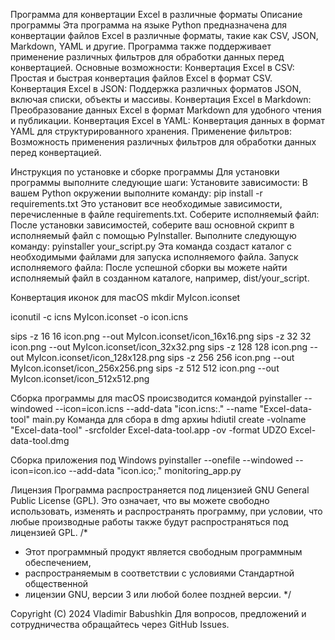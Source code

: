 Программа для конвертации Excel в различные форматы
Описание программы
Эта программа на языке Python предназначена для конвертации файлов Excel в различные форматы, такие как CSV, JSON, Markdown, YAML и другие. Программа также поддерживает применение различных фильтров для обработки данных перед конвертацией.
Основные возможности:
Конвертация Excel в CSV:
Простая и быстрая конвертация файлов Excel в формат CSV.
Конвертация Excel в JSON:
Поддержка различных форматов JSON, включая списки, объекты и массивы.
Конвертация Excel в Markdown:
Преобразование данных Excel в формат Markdown для удобного чтения и публикации.
Конвертация Excel в YAML:
Конвертация данных в формат YAML для структурированного хранения.
Применение фильтров:
Возможность применения различных фильтров для обработки данных перед конвертацией.

Инструкция по установке и сборке программы
Для установки программы выполните следующие шаги:
Установите зависимости:
В вашем Python окружении выполните команду:
pip install -r requirements.txt
Это установит все необходимые зависимости, перечисленные в файле requirements.txt.
Соберите исполняемый файл:
После установки зависимостей, соберите ваш основной скрипт в исполняемый файл с помощью PyInstaller. Выполните следующую команду:
pyinstaller your_script.py
Эта команда создаст каталог с необходимыми файлами для запуска исполняемого файла.
Запуск исполняемого файла:
После успешной сборки вы можете найти исполняемый файл в созданном каталоге, например, dist/your_script.

Конвертация иконок для macOS
mkdir MyIcon.iconset

iconutil -c icns MyIcon.iconset -o icon.icns

sips -z 16 16 icon.png --out MyIcon.iconset/icon_16x16.png
sips -z 32 32 icon.png --out MyIcon.iconset/icon_32x32.png
sips -z 128 128 icon.png --out MyIcon.iconset/icon_128x128.png
sips -z 256 256 icon.png --out MyIcon.iconset/icon_256x256.png
sips -z 512 512 icon.png --out MyIcon.iconset/icon_512x512.png

Сборка программы для macOS происзводится командой
pyinstaller --windowed --icon=icon.icns --add-data "icon.icns:." --name "Excel-data-tool" main.py 
Команда для сбора в dmg архиы
hdiutil create -volname "Excel-data-tool" -srcfolder Excel-data-tool.app -ov -format UDZO Excel-data-tool.dmg

Сборка приложения под Windows
pyinstaller --onefile --windowed --icon=icon.ico --add-data "icon.ico;." monitoring_app.py

Лицензия
Программа распространяется под лицензией GNU General Public License (GPL). Это означает, что вы можете свободно использовать, изменять и распространять программу, при условии, что любые производные работы также будут распространяться под лицензией GPL.
/*
 * Этот программный продукт является свободным программным обеспечением,
 * распространяемым в соответствии с условиями Стандартной общественной
 * лицензии GNU, версии 3 или любой более поздней версии.
 */

Copyright (C) 2024 Vladimir Babushkin
Для вопросов, предложений и сотрудничества обращайтесь через GitHub Issues.
